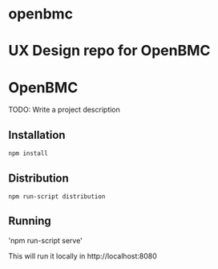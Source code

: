 # openbmc
UX Design repo for OpenBMC
=======
# OpenBMC
TODO: Write a project description

## Installation
`npm install`

## Distribution
`npm run-script distribution`

## Running
'npm run-script serve'

This will run it locally in http://localhost:8080
